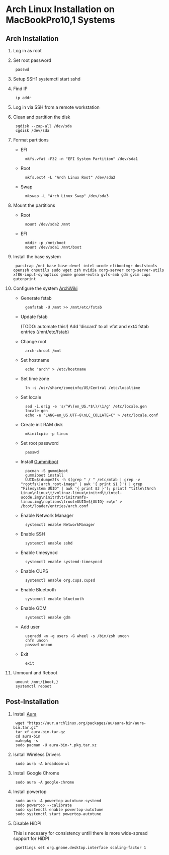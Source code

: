 # Arch Linux Installation on MacBookPro10,1 Systems

## Arch Installation

1. Log in as root
1. Set root password

		passwd

3. Setup SSH1
		systemctl start sshd

1. Find IP

		ip addr

1. Log in via SSH from a remote workstation
1. Clean and partition the disk

		sgdisk --zap-all /dev/sda
		cgdisk /dev/sda

1. Format partitions
    - EFI

			mkfs.vfat -F32 -n "EFI System Partition" /dev/sda1

    - Root

			mkfs.ext4 -L "Arch Linux Root" /dev/sda2

    - Swap

			mkswap -L "Arch Linux Swap" /dev/sda3

2. Mount the partitions
    - Root

			mount /dev/sda2 /mnt

    - EFI

			mkdir -p /mnt/boot
			mount /dev/sda1 /mnt/boot

1. Install the base system

		pacstrap /mnt base base-devel intel-ucode efibootmgr dosfstools openssh dnsutils sudo wget zsh nvidia xorg-server xorg-server-utils xf86-input-synaptics gnome gnome-extra gvfs-smb gdm gvim cups gutenprint

2. Configure the system [ArchWiki](https///wiki.archlinux.org/index.php/Installation_Guide#Configure_the_system)
    - Generate fstab

			genfstab -U /mnt >> /mnt/etc/fstab

    - Update fstab

		(TODO: automate this!) Add 'discard' to all vfat and ext4 fstab entries (/mnt/etc/fstab)

    - Change root

			arch-chroot /mnt

    - Set hostname

			echo "arch" > /etc/hostname

    - Set time zone

			ln -s /usr/share/zoneinfo/US/Central /etc/localtime

    - Set locale

			sed -i.orig -e 's/^#\(en_US.*$\)/\1/g' /etc/locale.gen
			locale-gen
			echo -e "LANG=en_US.UTF-8\nLC_COLLATE=C" > /etc/locale.conf

    - Create init RAM disk

			mkinitcpio -p linux

    - Set root password

			passwd

    - Install [Gummiboot](https///wiki.archlinux.org/index.php/Gummiboot)

			pacman -S gummiboot
			gummiboot install
			UUID=$(dumpe2fs -h $(grep " / " /etc/mtab | grep -v "rootfs\|arch_root-image" | awk '{ print $1 }') | grep "Filesystem UUID" | awk '{ print $3 }'); printf "title\tArch Linux\nlinux\t/vmlinuz-linux\ninitrd\t/intel-ucode.img\ninitrd\t/initramfs-linux.img\noptions\troot=UUID=${UUID} rw\n" > /boot/loader/entries/arch.conf

    - Enable Network Manager

			systemctl enable NetworkManager

    - Enable SSH

			systemctl enable sshd

    - Enable timesyncd

			systemctl enable systemd-timesyncd

    - Enable CUPS

			systemctl enable org.cups.cupsd

    - Enable Bluetooth

			systemctl enable bluetooth

    - Enable GDM

			systemctl enable gdm

    - Add user

			useradd -m -g users -G wheel -s /bin/zsh uncon
			chfn uncon
			passwd uncon

    - Exit

			exit

1. Unmount and Reboot

		umount /mnt/{boot,}
		systemctl reboot

## Post-Installation

1. Install [Aura](https://github.com/aurapm/aura)

		wget "https://aur.archlinux.org/packages/au/aura-bin/aura-bin.tar.gz"
		tar xf aura-bin.tar.gz
		cd aura-bin
		makepkg -s
		sudo pacman -U aura-bin-*.pkg.tar.xz

1. Isntall Wireless Drivers

		sudo aura -A broadcom-wl 

1. Install Google Chrome

		sudo aura -A google-chrome

1. Install powertop

		sudo aura -A powertop-autotune-systemd
		sudo powertop --calibrate
		sudo systemctl enable powertop-autotune
		sudo systemctl start powertop-autotune

1. Disable HiDPI

	This is necesary for consistency untill there is more wide-spread support for HiDPI
		
		gsettings set org.gnome.desktop.interface scaling-factor 1
